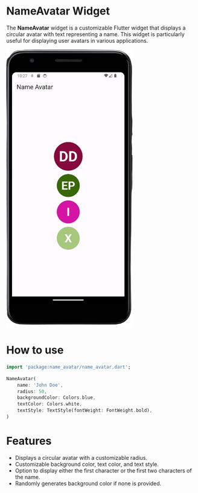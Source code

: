 # NameAvatar Widget

The **NameAvatar** widget is a customizable Flutter widget that displays a circular avatar with text representing a name. This widget is particularly useful for displaying user avatars in various applications.

<p>
    <img src="https://github.com/dipta-2707/name_avatar/blob/master/Screenshots/Screenshot_example.png?raw=true"/>
</p>


# How to use
```dart
import 'package:name_avatar/name_avatar.dart';
```
```dart
NameAvatar(
    name: 'John Doe',
    radius: 50,
    backgroundColor: Colors.blue,
    textColor: Colors.white,
    textStyle: TextStyle(fontWeight: FontWeight.bold),
)
```
# Features

- Displays a circular avatar with a customizable radius.
- Customizable background color, text color, and text style.
- Option to display either the first character or the first two characters of the name.
- Randomly generates background color if none is provided.

